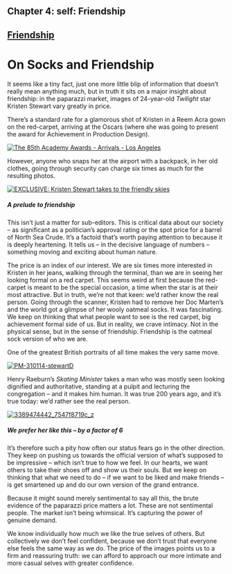 Chapter  4: self: Friendship
---------------------------

[Friendship](../category/self/friendship/index.html)
----------------------------------------------------

On Socks and Friendship
=======================

It seems like a tiny fact, just one more little blip of information that doesn’t really mean anything much, but in truth it sits on a major insight about friendship: in the paparazzi market, images of 24-year-old *Twilight* star Kristen Stewart vary greatly in price.

There’s a standard rate for a glamorous shot of Kristen in a Reem Acra gown on the red-carpet, arriving at the Oscars (where she was going to present the award for Achievement in Production Design).

[![The 85th Academy Awards - Arrivals - Los Angeles](http://i0.wp.com/www.thebookoflife.org/wp-content/uploads/2014/10/PM-310114-stewartA.jpg?resize=635%2C458)](http://i2.wp.com/www.thebookoflife.org/wp-content/uploads/2014/10/PM-310114-stewartA.jpg)

<span class="s1">However, anyone who snaps her at the airport with a backpack, in her old clothes, going through security can charge six times as much for the resulting photos.</span>

[![EXCLUSIVE: Kristen Stewart takes to the friendly skies](http://i1.wp.com/www.thebookoflife.org/wp-content/uploads/2014/10/PM-310114-stewartC.jpg?resize=635%2C952)](http://i2.wp.com/www.thebookoflife.org/wp-content/uploads/2014/10/PM-310114-stewartC.jpg)

##### A prelude to friendship

<span class="s1">This isn’t just a matter for sub-editors. This is critical data about our society – as significant as a politician’s approval rating or the spot price for a barrel of North Sea Crude. It’s a factoid that’s worth paying attention to because it is deeply heartening. It tells us – in the decisive language of numbers – something moving and exciting about human nature.</span>

<span class="s1">The price is an index of our interest. We are six times more interested in Kristen in her jeans, walking through the terminal, than we are in seeing her looking formal on a red carpet. This seems weird at first because the red-carpet is meant to be the special occasion, a time when the star is at their most attractive. But in truth, we’re not that keen: we’d rather know the real person. Going through the scanner, Kristen had to remove her Doc Marten’s and the world got a glimpse of her wooly oatmeal socks. It was fascinating. We keep on thinking that what people want to see is the red carpet, big achievement formal side of us. But in reality, we crave intimacy. Not in the physical sense, but in the sense of friendship. Friendship is the oatmeal sock version of who we are.</span>

<span class="s1">One of the greatest British portraits of all time makes the very same move.</span>

[![PM-310114-stewartD](http://i2.wp.com/www.thebookoflife.org/wp-content/uploads/2014/10/PM-310114-stewartD.jpg?resize=635%2C578)](http://i0.wp.com/www.thebookoflife.org/wp-content/uploads/2014/10/PM-310114-stewartD.jpg)

<span class="s1">Henry Raeburn’s *Skating Minister* takes a man who was mostly seen looking dignified and authoritative, standing at a pulpit and lecturing the congregation – and it makes him human. It was true 200 years ago, and it’s true today: we’d rather see the real person.</span>

[![3389474442\_7547f8719c\_z](http://i0.wp.com/www.thebookoflife.org/wp-content/uploads/2014/10/3389474442_7547f8719c_z.jpg?resize=635%2C562)](http://i0.wp.com/www.thebookoflife.org/wp-content/uploads/2014/10/3389474442_7547f8719c_z.jpg)

##### <span class="s1">We prefer her like this – by a factor of 6</span>

It’s therefore such a pity how often our status fears go in the other direction. They keep on pushing us towards the official version of what’s supposed to be impressive – which isn’t true to how we feel. In our hearts, we want others to take their shoes off and show us their souls. But we keep on thinking that what we need to do – if we want to be liked and make friends – is get smartened up and do our own version of the grand entrance.

<span class="s1">Because it might sound merely sentimental to say all this, the brute evidence of the paparazzi price matters a lot. These are not sentimental people. The market isn’t being whimsical. It’s capturing the power of genuine demand.</span>

<span class="s1">We know individually how much we like the true selves of others. But collectively we don’t feel confident, because we don’t trust that everyone else feels the same way as we do. The price of the images points us to a firm and reassuring truth: we can afford to approach our more intimate and more casual selves with greater confidence.</span>

